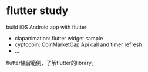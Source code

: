 # flutter study
build iOS Android app with flutter   

-  clapanimation: flutter widget sample
-  cyptocoin: CoinMarketCap Api call and timer refresh
-  ...

flutter練習範例，了解flutter的library。
